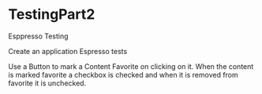 # TestingPart2
Esppresso Testing


Create an application Espresso tests 

Use a Button to mark a Content Favorite on clicking on it. When the content is marked favorite a checkbox is checked and when it is removed from favorite it is unchecked.
